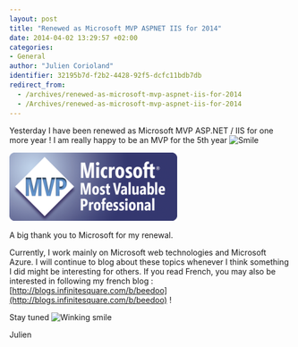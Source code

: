 ```yaml
---
layout: post
title: "Renewed as Microsoft MVP ASPNET IIS for 2014"
date: 2014-04-02 13:29:57 +02:00
categories:
- General
author: "Julien Corioland"
identifier: 32195b7d-f2b2-4428-92f5-dcfc11bdb7db
redirect_from:
  - /archives/renewed-as-microsoft-mvp-aspnet-iis-for-2014
  - /Archives/renewed-as-microsoft-mvp-aspnet-iis-for-2014
---
```


Yesterday I have been renewed as Microsoft MVP ASP.NET / IIS for one more year ! I am really happy to be an MVP for the 5th year <img class="wlEmoticon wlEmoticon-smile" style="border-top-style: none; border-bottom-style: none; border-right-style: none; border-left-style: none" alt="Smile" src="https://juliencorioland.blob.core.windows.net/medias/wlEmoticon-smile_5F4025B3.png">

![image](/images/renewed-as-microsoft-mvp-aspnet-iis-for-2014/image_7D4C0BDD.png)

A big thank you to Microsoft for my renewal.

Currently, I work mainly on Microsoft web technologies and Microsoft Azure. I will continue to blog about these topics whenever I think something I did might be interesting for others. If you read French, you may also be interested in following my french blog : [http://blogs.infinitesquare.com/b/beedoo](http://blogs.infinitesquare.com/b/beedoo) !

Stay tuned <img class="wlEmoticon wlEmoticon-winkingsmile" style="border-top-style: none; border-bottom-style: none; border-right-style: none; border-left-style: none" alt="Winking smile" src="https://juliencorioland.blob.core.windows.net/medias/wlEmoticon-winkingsmile_13744EFA.png">

Julien


